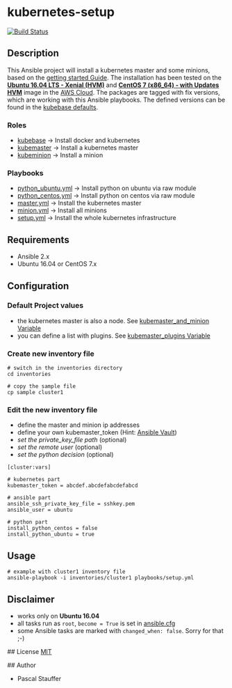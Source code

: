 # kubernetes-setup

[![Build Status](https://travis-ci.org/pstauffer/kubernetes-setup.png?branch=master)](https://travis-ci.org/pstauffer/kubernetes-setup)


## Description
This Ansible project will install a kubernetes master and some minions, based on the [getting started Guide](http://kubernetes.io/docs/getting-started-guides/kubeadm/).
The installation has been tested on the **[Ubuntu 16.04 LTS - Xenial (HVM)](https://aws.amazon.com/marketplace/pp/B01JBL2M0O)** and **[CentOS 7 (x86_64) - with Updates HVM](https://aws.amazon.com/marketplace/pp/B00O7WM7QW)** image in the [AWS Cloud](https://aws.amazon.com). The packages are tagged with fix versions, which are working with this Ansible playbooks. The defined versions can be found in the [kubebase defaults](roles/kubebase/defaults/main.yml).

### Roles
* [kubebase](roles/kubebase) -> Install docker and kubernetes
* [kubemaster](roles/kubemaster) -> Install a kubernetes master
* [kubeminion](roles/kubeminion) -> Install a minion

### Playbooks
* [python_ubuntu.yml](playbooks/python_ubuntu.yml) -> Install python on ubuntu via raw module
* [python_centos.yml](playbooks/python_centos.yml) -> Install python on centos via raw module
* [master.yml](playbooks/master.yml) -> Install the kubernetes master
* [minion.yml](playbooks/minion.yml) -> Install all minions
* [setup.yml](playbooks/setup.yml) -> Install the whole kubernetes infrastructure


## Requirements
* Ansible 2.x
* Ubuntu 16.04 or CentOS 7.x

## Configuration

### Default Project values
* the kubernetes master is also a node. See [kubemaster_and_minion Variable](roles/kubemaster/defaults/main.yml)
* you can define a list with plugins. See [kubemaster_plugins Variable](roles/kubemaster/defaults/main.yml)


### Create new inventory file
```
# switch in the inventories directory
cd inventories

# copy the sample file
cp sample cluster1
```

### Edit the new inventory file
* define the master and minion ip addresses 
* define your own kubemaster_token (Hint: [Ansible Vault](http://docs.ansible.com/ansible/playbooks_vault.html))
* *set the private_key_file path* (optional)
* *set the remote user* (optional)
* *set the python decision* (optional)

```
[cluster:vars]

# kubernetes part
kubemaster_token = abcdef.abcdefabcdefabcd

# ansible part
ansible_ssh_private_key_file = sshkey.pem
ansible_user = ubuntu

# python part
install_python_centos = false
install_python_ubuntu = true
```

## Usage
```
# example with cluster1 inventory file
ansible-playbook -i inventories/cluster1 playbooks/setup.yml
```

## Disclaimer
* works only on **Ubuntu 16.04**
* all tasks run as `root`, `become = True` is set in [ansible.cfg](ansible.cfg)
* some Ansible tasks are marked with `changed_when: false`. Sorry for that ;-)

## License
[MIT](LICENSE)

## Author
* Pascal Stauffer